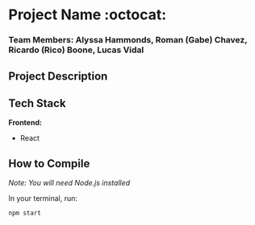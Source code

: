 # Project Name :octocat:
### Team Members: Alyssa Hammonds, Roman (Gabe) Chavez, Ricardo (Rico) Boone, Lucas Vidal

## Project Description

## Tech Stack
**Frontend:**
- React

## How to Compile
*Note: You will need Node.js installed*

In your terminal, run:

```
npm start
```
